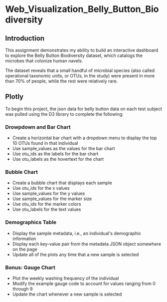 # Web_Visualization_Belly_Button_Biodiversity
## Introduction
This assignment demonstrates my ability to build an interactive dashboard to explore the Belly Button Biodiversity dataset, 
which catalogs the microbes that colonize human navels.

The dataset reveals that a small handful of microbial species (also called operational taxonomic units, or OTUs, in the study) 
were present in more than 70% of people, while the rest were relatively rare.


## Plotly
To begin this project, the json data for belly button data on each test subject was pulled using the D3 library to complete the following:

### Drowpdown and Bar Chart
* Create a horizontal bar chart with a dropdown menu to display the top 10 OTUs found in that individual
* Use sample_values as the values for the bar chart
* Use otu_ids as the labels for the bar chart
* Use otu_labels as the hovertext for the chart

### Bubble Chart
* Create a bubble chart that displays each sample
* Use otu_ids for the x values
* Use sample_values for the y values
* Use sample_values for the marker size
* Use otu_ids for the marker colors
* Use otu_labels for the text values

### Demographics Table
* Display the sample metadata, i.e., an individual's demographic information
* Display each key-value pair from the metadata JSON object somewhere on the page
* Update all of the plots any time that a new sample is selected

### Bonus: Gauge Chart
* Plot the weekly washing frequency of the individual
* Modify the example gauge code to account for values ranging from 0 through 9
* Update the chart whenever a new sample is selected



